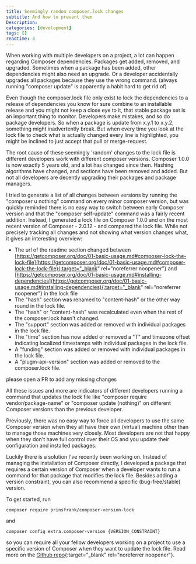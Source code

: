 ```yaml
---
title: Seemingly random composer.lock changes
subtitle: And how to prevent them
Description:
categories: [development]
tags: []
readtime: 3
---
```


When working with multiple developers on a project, a lot can happen regarding Composer dependencies. Packages get added, removed, and upgraded. Sometimes when a package has been added, other dependencies might also need an upgrade. Or a developer accidentally upgrades all packages because they use the wrong command. (always running "composer update" is apparently a habit hard to get rid of)

Even though the composer.lock file only exist to lock the dependencies to a release of dependencies you know for sure combine to an installable release and you might not keep a close eye to it, that stable package set is an important thing to monitor. Developers make mistakes, and so do package developers. So when a package is update from x.y.1 to x.y.2, something might inadvertently break. But when every time you look at the lock file to check what is actually changed every line is highlighted, you might be inclined to just accept that pull or merge-request.

The root cause of these seemingly 'random' changes to the lock file is different developers work with different composer versions. Composer 1.0.0 is now exactly 5 years old, and a lot has changed since then. Hashing algorithms have changed, and sections have been removed and added. But not all developers are decently upgrading their packages and package managers.

I tried to generate a list of all changes between versions by running the "composer u nothing" command on every minor composer version, but was quickly reminded there is no easy way to switch between early Composer version and that the "composer self-update" command was a fairly recent addition. Instead, I generated a lock file on Composer 1.0.0 and on the most recent version of Composer - 2.0.12 - and compared the lock file. While not precisely tracking all changes and not showing what version changes what, it gives an interesting overview: 

- The url of the readme section changed between [https://getcomposer.org/doc/01-basic-usage.md#composer-lock-the-lock-file](https://getcomposer.org/doc/01-basic-usage.md#composer-lock-the-lock-file){:target="_blank" rel="noreferrer noopener"} and [https://getcomposer.org/doc/01-basic-usage.md#installing-dependencies](https://getcomposer.org/doc/01-basic-usage.md#installing-dependencies){:target="_blank" rel="noreferrer noopener"} in the lock file
- The "hash" section was renamed to "content-hash" or the other way round in the lock file.
- The "hash" or "content-hash" was recalculated even when the rest of the composer.lock hasn't changed.
- The "support" section was added or removed with individual packages in the lock file.
- The "time" section has now added or removed a "T" and timezone offset indicating localized timestamps with individual packages in the lock file.
- A "funding" section was added or removed with individual packages in the lock file.
- A "plugin-api-version" section was added or removed to the composer.lock file. 

please open a PR to add any missing changes

All these issues and more are indicators of different developers running a command that updates the lock file like "composer require vendor/package-name" or "composer update (nothing)" on different Composer versions than the previous developer.

Previously, there was no easy way to force all developers to use the same Composer version when they all have their own (virtual) machine other than to manage those machines very closely. Most developers are not that happy when they don't have full control over their OS and you update their configuration and installed packages.

Luckily there is a solution I've recently been working on. Instead of managing the installation of Composer directly, I developed a package that requires a certain version of Composer when a developer wants to run a command for that package that modifies the lock file. Besides adding a version constraint, you can also recommend a specific (bug-free/stable) version. 

To get started, run 
```shell
composer require prinsfrank/composer-version-lock
```
and
```shell
composer config extra.composer-version {VERSION_CONSTRAINT}
```
so you can require all your fellow developers working on a project to use a specific version of Composer when they want to update the lock file. Read more on the [Github repo](https://github.com/PrinsFrank/composer-version-lock){:target="_blank" rel="noreferrer noopener"}.
